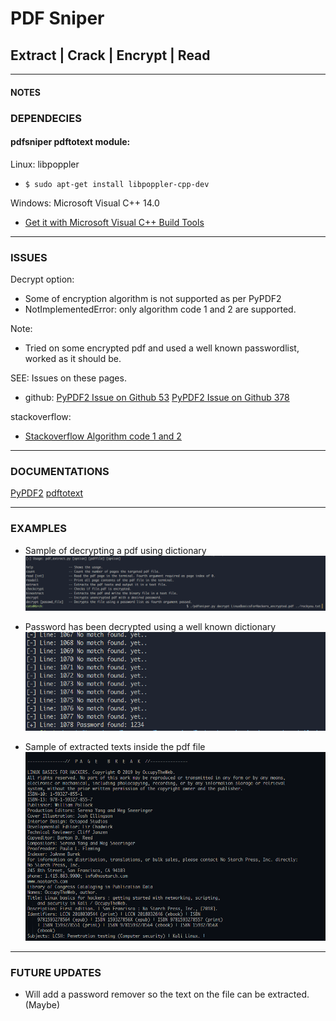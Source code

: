 # PDF Sniper

## Extract | Crack | Encrypt | Read 

---

#### NOTES

### DEPENDECIES

#### pdfsniper pdftotext module:

Linux: libpoppler

- ```$ sudo apt-get install libpoppler-cpp-dev```
        
Windows: Microsoft Visual C++ 14.0
- [Get it with Microsoft Visual C++ Build Tools](https://visualstudio.microsoft.com/downloads/)

---

### ISSUES
Decrypt option: 

- Some of encryption algorithm is not supported as per PyPDF2       
- NotImplementedError: only algorithm code 1 and 2 are supported.

Note: 
- Tried on some encrypted pdf and used a well known passwordlist, worked as it should be.

SEE: Issues on these pages.
- github: [PyPDF2 Issue on Github 53](https://github.com/mstamy2/PyPDF2/issues/53)
          [PyPDF2 Issue on Github 378](https://github.com/mstamy2/PyPDF2/issues/378)

stackoverflow:
- [Stackoverflow Algorithm code 1 and 2](https://stackoverflow.com/questions/50751267/only-algorithm-code-1-and-2-are-supported)

---

### DOCUMENTATIONS

[PyPDF2](https://pythonhosted.org/PyPDF2/PdfFileReader.html)
[pdftotext](https://pypi.org/project/pdftotext/)


---

### EXAMPLES

* Sample of decrypting a pdf using dictionary
![decrypt sample](https://github.com/catx0rr/python-scripts/blob/master/pdfsniper/images/decrypt.PNG)

* Password has been decrypted using a well known dictionary
![decrypted sample](https://github.com/catx0rr/python-scripts/blob/master/pdfsniper/images/decrypted.PNG)

* Sample of extracted texts inside the pdf file
![extracted sample](https://github.com/catx0rr/python-scripts/blob/master/pdfsniper/images/extracted.PNG)

---

### FUTURE UPDATES 

* Will add a password remover so the text on the file can be extracted. (Maybe)